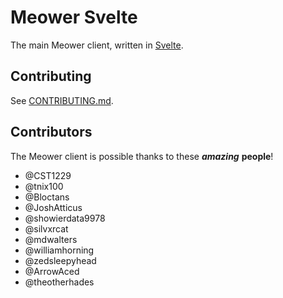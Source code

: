# Meower Svelte
The main Meower client, written in [Svelte](https://svelte.dev).

## Contributing
See [CONTRIBUTING.md](CONTRIBUTING.md).

## Contributors
The Meower client is possible thanks to these ***amazing*** **people**!

- @CST1229
- @tnix100
- @Bloctans
- @JoshAtticus
- @showierdata9978
- @silvxrcat
- @mdwalters
- @williamhorning
- @zedsleepyhead
- @ArrowAced
- @theotherhades
